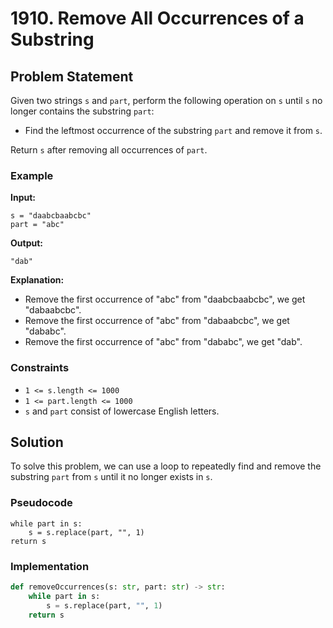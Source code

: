 # 1910. Remove All Occurrences of a Substring

## Problem Statement

Given two strings `s` and `part`, perform the following operation on `s` until `s` no longer contains the substring `part`:
- Find the leftmost occurrence of the substring `part` and remove it from `s`.

Return `s` after removing all occurrences of `part`.

### Example

**Input:**
```
s = "daabcbaabcbc"
part = "abc"
```

**Output:**
```
"dab"
```

**Explanation:**
- Remove the first occurrence of "abc" from "daabcbaabcbc", we get "dabaabcbc".
- Remove the first occurrence of "abc" from "dabaabcbc", we get "dababc".
- Remove the first occurrence of "abc" from "dababc", we get "dab".

### Constraints

- `1 <= s.length <= 1000`
- `1 <= part.length <= 1000`
- `s` and `part` consist of lowercase English letters.

## Solution

To solve this problem, we can use a loop to repeatedly find and remove the substring `part` from `s` until it no longer exists in `s`.

### Pseudocode

```
while part in s:
    s = s.replace(part, "", 1)
return s
```

### Implementation

```python
def removeOccurrences(s: str, part: str) -> str:
    while part in s:
        s = s.replace(part, "", 1)
    return s
```